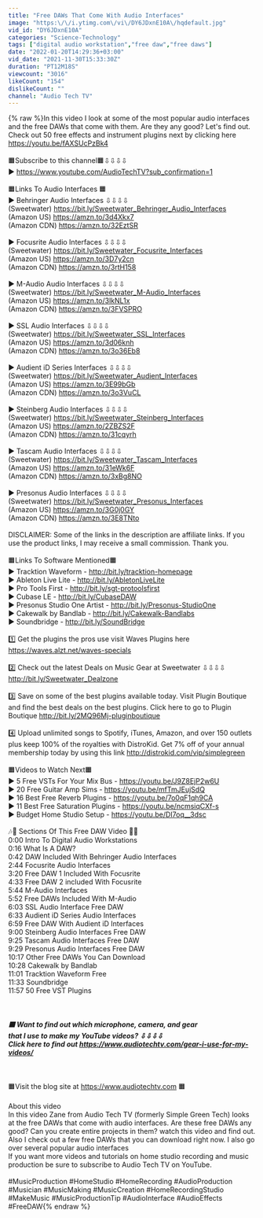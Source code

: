 ```yaml
---
title: "Free DAWs That Come With Audio Interfaces"
image: "https:\/\/i.ytimg.com\/vi\/DY6JDxnE10A\/hqdefault.jpg"
vid_id: "DY6JDxnE10A"
categories: "Science-Technology"
tags: ["digital audio workstation","free daw","free daws"]
date: "2022-01-20T14:29:36+03:00"
vid_date: "2021-11-30T15:33:30Z"
duration: "PT12M18S"
viewcount: "3016"
likeCount: "154"
dislikeCount: ""
channel: "Audio Tech TV"
---
```

{% raw %}In this video I look at some of the most popular audio interfaces and the free DAWs that come with them. Are they any good? Let's find out. Check out 50 free effects and instrument plugins next by clicking here <a rel="nofollow" target="blank" href="https://youtu.be/fAXSUcPzBk4">https://youtu.be/fAXSUcPzBk4</a><br /><br />🟧Subscribe to this channel🟧⇩⇩⇩⇩<br />► <a rel="nofollow" target="blank" href="https://www.youtube.com/AudioTechTV?sub_confirmation=1">https://www.youtube.com/AudioTechTV?sub_confirmation=1</a><br /><br />🟧Links To Audio Interfaces 🟧<br />► Behringer Audio Interfaces ⇩⇩⇩⇩<br />(Sweetwater) <a rel="nofollow" target="blank" href="https://bit.ly/Sweetwater_Behringer_Audio_Interfaces">https://bit.ly/Sweetwater_Behringer_Audio_Interfaces</a><br />(Amazon US) <a rel="nofollow" target="blank" href="https://amzn.to/3d4Xkx7">https://amzn.to/3d4Xkx7</a><br />(Amazon CDN) <a rel="nofollow" target="blank" href="https://amzn.to/32EztSR">https://amzn.to/32EztSR</a><br /><br />► Focusrite Audio Interfaces ⇩⇩⇩⇩<br /> (Sweetwater) <a rel="nofollow" target="blank" href="https://bit.ly/Sweetwater_Focusrite_Interfaces">https://bit.ly/Sweetwater_Focusrite_Interfaces</a><br />(Amazon US) <a rel="nofollow" target="blank" href="https://amzn.to/3D7y2cn">https://amzn.to/3D7y2cn</a><br />(Amazon CDN) <a rel="nofollow" target="blank" href="https://amzn.to/3rtH158">https://amzn.to/3rtH158</a><br /><br />► M-Audio Audio Interfaces ⇩⇩⇩⇩<br />(Sweetwater) <a rel="nofollow" target="blank" href="https://bit.ly/Sweetwater_M-Audio_Interfaces">https://bit.ly/Sweetwater_M-Audio_Interfaces</a><br />(Amazon US) <a rel="nofollow" target="blank" href="https://amzn.to/3lkNL1x">https://amzn.to/3lkNL1x</a><br />(Amazon CDN) <a rel="nofollow" target="blank" href="https://amzn.to/3FVSPRO">https://amzn.to/3FVSPRO</a><br /><br />► SSL Audio Interfaces ⇩⇩⇩⇩<br />(Sweetwater) <a rel="nofollow" target="blank" href="https://bit.ly/Sweetwater_SSL_Interfaces">https://bit.ly/Sweetwater_SSL_Interfaces</a><br />(Amazon US) <a rel="nofollow" target="blank" href="https://amzn.to/3d06knh">https://amzn.to/3d06knh</a><br />(Amazon CDN) <a rel="nofollow" target="blank" href="https://amzn.to/3o36Eb8">https://amzn.to/3o36Eb8</a><br /><br />► Audient iD Series Interfaces ⇩⇩⇩⇩<br />(Sweetwater) <a rel="nofollow" target="blank" href="https://bit.ly/Sweetwater_Audient_Interfaces">https://bit.ly/Sweetwater_Audient_Interfaces</a><br />(Amazon US) <a rel="nofollow" target="blank" href="https://amzn.to/3E99bGb">https://amzn.to/3E99bGb</a><br />(Amazon CDN) <a rel="nofollow" target="blank" href="https://amzn.to/3o3VuCL">https://amzn.to/3o3VuCL</a><br /><br />► Steinberg Audio Interfaces ⇩⇩⇩⇩<br />(Sweetwater) <a rel="nofollow" target="blank" href="https://bit.ly/Sweetwater_Steinberg_Interfaces">https://bit.ly/Sweetwater_Steinberg_Interfaces</a><br />(Amazon US) <a rel="nofollow" target="blank" href="https://amzn.to/2ZBZS2F">https://amzn.to/2ZBZS2F</a><br />(Amazon CDN) <a rel="nofollow" target="blank" href="https://amzn.to/31cqyrh">https://amzn.to/31cqyrh</a><br /><br />► Tascam Audio Interfaces ⇩⇩⇩⇩<br />(Sweetwater) <a rel="nofollow" target="blank" href="https://bit.ly/Sweetwater_Tascam_Interfaces">https://bit.ly/Sweetwater_Tascam_Interfaces</a><br />(Amazon US) <a rel="nofollow" target="blank" href="https://amzn.to/31eWk6F">https://amzn.to/31eWk6F</a><br />(Amazon CDN) <a rel="nofollow" target="blank" href="https://amzn.to/3xBg8NO">https://amzn.to/3xBg8NO</a><br /><br />► Presonus Audio Interfaces ⇩⇩⇩⇩<br />(Sweetwater) <a rel="nofollow" target="blank" href="https://bit.ly/Sweetwater_Presonus_Interfaces">https://bit.ly/Sweetwater_Presonus_Interfaces</a><br />(Amazon US) <a rel="nofollow" target="blank" href="https://amzn.to/3G0j0GY">https://amzn.to/3G0j0GY</a><br />(Amazon CDN) <a rel="nofollow" target="blank" href="https://amzn.to/3E8TNto">https://amzn.to/3E8TNto</a><br /><br />DISCLAIMER: Some of the links in the description are affiliate links. If you use the product links, I may receive a small commission. Thank you.<br /><br />🟧Links To Software Mentioned🟧<br />► Tracktion Waveform - <a rel="nofollow" target="blank" href="http://bit.ly/tracktion-homepage">http://bit.ly/tracktion-homepage</a><br />► Ableton Live Lite - <a rel="nofollow" target="blank" href="http://bit.ly/AbletonLiveLite">http://bit.ly/AbletonLiveLite</a><br />► Pro Tools First - <a rel="nofollow" target="blank" href="http://bit.ly/sgt-protoolsfirst">http://bit.ly/sgt-protoolsfirst</a><br />► Cubase LE - <a rel="nofollow" target="blank" href="http://bit.ly/CubaseDAW">http://bit.ly/CubaseDAW</a><br />► Presonus Studio One Artist - <a rel="nofollow" target="blank" href="http://bit.ly/Presonus-StudioOne">http://bit.ly/Presonus-StudioOne</a><br />► Cakewalk by Bandlab - <a rel="nofollow" target="blank" href="http://bit.ly/Cakewalk-Bandlabs">http://bit.ly/Cakewalk-Bandlabs</a><br />► Soundbridge - <a rel="nofollow" target="blank" href="http://bit.ly/SoundBridge">http://bit.ly/SoundBridge</a><br /><br />1️⃣ Get the plugins the pros use visit Waves Plugins here  <a rel="nofollow" target="blank" href="https://waves.alzt.net/waves-specials">https://waves.alzt.net/waves-specials</a><br /><br />2️⃣ Check out the latest Deals on Music Gear at Sweetwater ⇩⇩⇩⇩<br /><a rel="nofollow" target="blank" href="http://bit.ly/Sweetwater_Dealzone">http://bit.ly/Sweetwater_Dealzone</a><br /><br />3️⃣ Save on some of the best plugins available today. Visit Plugin Boutique and find the best deals on the best plugins. Click here to go to Plugin Boutique <a rel="nofollow" target="blank" href="http://bit.ly/2MQ96Mj-pluginboutique">http://bit.ly/2MQ96Mj-pluginboutique</a><br /><br />4️⃣ Upload unlimited songs to Spotify, iTunes, Amazon, and over 150 outlets plus keep 100% of the royalties with DistroKid. Get 7% off of your annual membership today by using this link <a rel="nofollow" target="blank" href="http://distrokid.com/vip/simplegreen">http://distrokid.com/vip/simplegreen</a><br /><br />🟧Videos to Watch Next🟧<br />► 5 Free VSTs For Your Mix Bus - <a rel="nofollow" target="blank" href="https://youtu.be/J9Z8EjP2w6U">https://youtu.be/J9Z8EjP2w6U</a><br />► 20 Free Guitar Amp Sims - <a rel="nofollow" target="blank" href="https://youtu.be/mfTmJEujSdQ">https://youtu.be/mfTmJEujSdQ</a><br />► 16 Best Free Reverb Plugins - <a rel="nofollow" target="blank" href="https://youtu.be/7o0qF1qh9CA">https://youtu.be/7o0qF1qh9CA</a><br />► 11 Best Free Saturation Plugins - <a rel="nofollow" target="blank" href="https://youtu.be/ncmsiqCXf-s">https://youtu.be/ncmsiqCXf-s</a><br />► Budget Home Studio Setup - <a rel="nofollow" target="blank" href="https://youtu.be/DI7oq__3dsc">https://youtu.be/DI7oq__3dsc</a><br /><br />🎶🎵 Sections Of This Free DAW Video 🎵🎶<br />0:00 Intro To Digital Audio Workstations<br />0:16 What Is A DAW?<br />0:42 DAW Included With Behringer Audio Interfaces<br />2:44 Focusrite Audio Interfaces<br />3:20 Free DAW 1 Included With Focusrite<br />4:33 Free DAW 2 included With Focusrite<br />5:44 M-Audio Interfaces<br />5:52 Free DAWs Included With M-Audio<br />6:03 SSL Audio Interface Free DAW<br />6:33 Audient iD Series Audio Interfaces<br />6:59 Free DAW With Audient iD Interfaces<br />9:00 Steinberg Audio Interfaces Free DAW<br />9:25 Tascam Audio Interfaces Free DAW<br />9:29 Presonus Audio Interfaces Free DAW<br />10:17 Other Free DAWs You Can Download<br />10:28 Cakewalk by Bandlab<br />11:01 Tracktion Waveform Free<br />11:33 Soundbridge<br />11:57 50 Free VST Plugins<br /><br />*******************************************************************<br /><br />🟧 Want to find out which microphone, camera, and gear <br />that I use to make my YouTube videos?  ⇩⇩⇩⇩<br />Click here to find out <a rel="nofollow" target="blank" href="https://www.audiotechtv.com/gear-i-use-for-my-videos/">https://www.audiotechtv.com/gear-i-use-for-my-videos/</a><br /><br />*******************************************************************<br /><br />🟧Visit the blog site at <a rel="nofollow" target="blank" href="https://www.audiotechtv.com">https://www.audiotechtv.com</a> 🟧<br /><br />About this video<br />In this video Zane from Audio Tech TV (formerly Simple Green Tech) looks at the free DAWs that come with audio interfaces. Are these free DAWs any good? Can you create entire projects in them? watch this video and find out. Also I check out a few free DAWs that you can download right now. I also go over several popular audio interfaces<br />If you want more videos and tutorials on home studio recording and music production be sure to subscribe to Audio Tech TV on YouTube.<br /><br />#MusicProduction #HomeStudio #HomeRecording #AudioProduction<br />#Musician #MusicMaking #MusicCreation #HomeRecordingStudio #MakeMusic #MusicProductionTip #AudioInterface #AudioEffects #FreeDAW{% endraw %}

